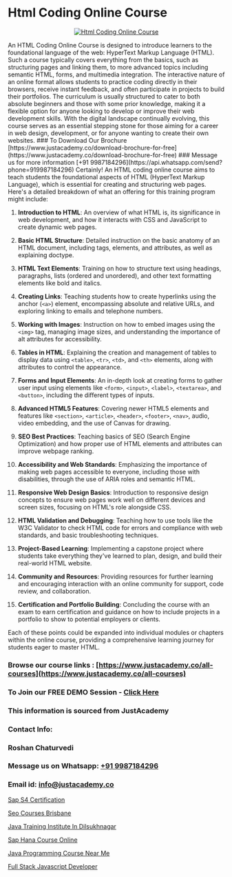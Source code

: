 # Html Coding Online Course

<p align="center">
  <a href="https://justacademy.co/course-detail/html-training">
    <img src="https://justacademy.co/storage2/course_image/1676636567_course_image.webp" alt="Html Coding Online Course">
  </a>
</p>
An HTML Coding Online Course is designed to introduce learners to the foundational language of the web: HyperText Markup Language (HTML). Such a course typically covers everything from the basics, such as structuring pages and linking them, to more advanced topics including semantic HTML, forms, and multimedia integration. The interactive nature of an online format allows students to practice coding directly in their browsers, receive instant feedback, and often participate in projects to build their portfolios. The curriculum is usually structured to cater to both absolute beginners and those with some prior knowledge, making it a flexible option for anyone looking to develop or improve their web development skills. With the digital landscape continually evolving, this course serves as an essential stepping stone for those aiming for a career in web design, development, or for anyone wanting to create their own websites.
### To Download Our Brochure [https://www.justacademy.co/download-brochure-for-free](https://www.justacademy.co/download-brochure-for-free)
### Message us for more information [+91 9987184296](https://api.whatsapp.com/send?phone=919987184296)
Certainly! An HTML coding online course aims to teach students the foundational aspects of HTML (HyperText Markup Language), which is essential for creating and structuring web pages. Here's a detailed breakdown of what an offering for this training program might include:

1) **Introduction to HTML**: An overview of what HTML is, its significance in web development, and how it interacts with CSS and JavaScript to create dynamic web pages.

2) **Basic HTML Structure**: Detailed instruction on the basic anatomy of an HTML document, including tags, elements, and attributes, as well as explaining doctype.

3) **HTML Text Elements**: Training on how to structure text using headings, paragraphs, lists (ordered and unordered), and other text formatting elements like bold and italics.

4) **Creating Links**: Teaching students how to create hyperlinks using the anchor (`<a>`) element, encompassing absolute and relative URLs, and exploring linking to emails and telephone numbers.

5) **Working with Images**: Instruction on how to embed images using the `<img>` tag, managing image sizes, and understanding the importance of alt attributes for accessibility.

6) **Tables in HTML**: Explaining the creation and management of tables to display data using `<table>`, `<tr>`, `<td>`, and `<th>` elements, along with attributes to control the appearance.

7) **Forms and Input Elements**: An in-depth look at creating forms to gather user input using elements like `<form>`, `<input>`, `<label>`, `<textarea>`, and `<button>`, including the different types of inputs.

8) **Advanced HTML5 Features**: Covering newer HTML5 elements and features like `<section>`, `<article>`, `<header>`, `<footer>`, `<nav>`, audio, video embedding, and the use of Canvas for drawing.

9) **SEO Best Practices**: Teaching basics of SEO (Search Engine Optimization) and how proper use of HTML elements and attributes can improve webpage ranking.

10) **Accessibility and Web Standards**: Emphasizing the importance of making web pages accessible to everyone, including those with disabilities, through the use of ARIA roles and semantic HTML.

11) **Responsive Web Design Basics**: Introduction to responsive design concepts to ensure web pages work well on different devices and screen sizes, focusing on HTML's role alongside CSS.

12) **HTML Validation and Debugging**: Teaching how to use tools like the W3C Validator to check HTML code for errors and compliance with web standards, and basic troubleshooting techniques.

13) **Project-Based Learning**: Implementing a capstone project where students take everything they've learned to plan, design, and build their real-world HTML website.

14) **Community and Resources**: Providing resources for further learning and encouraging interaction with an online community for support, code review, and collaboration.

15) **Certification and Portfolio Building**: Concluding the course with an exam to earn certification and guidance on how to include projects in a portfolio to show to potential employers or clients.

Each of these points could be expanded into individual modules or chapters within the online course, providing a comprehensive learning journey for students eager to master HTML.

### Browse our course links : [https://www.justacademy.co/all-courses](https://www.justacademy.co/all-courses) 
### To Join our FREE DEMO Session - [Click Here](https://www.justacademy.co/register-for-course-demo)


### This information is sourced from JustAcademy
### Contact Info:
### Roshan Chaturvedi
### Message us on Whatsapp: [+91 9987184296](https://api.whatsapp.com/send?phone=919987184296)
### Email id: [info@justacademy.co](mailto:info@justacademy.co)
                
[Sap S4 Certification](https://www.linkedin.com/pulse/sap-s4-certification-justacademy-hyderabad-mfhsc/)

[Seo Courses Brisbane](https://www.linkedin.com/pulse/seo-courses-brisbane-justacademy-pune-xmnvc?trackingId=JEEXzh6haMS1Ip1FUSa6kQ%3D%3D&lipi=urn%3Ali%3Apage%3Ad_flagship3_company_admin%3B29WLpZO4T7eqWsLqmXNgZw%3D%3D)

[Java Training Institute In Dilsukhnagar](https://medium.com/@ranemanish460/java-training-institute-in-dilsukhnagar-a0bc816a0d9b)

[Sap Hana Course Online](https://medium.com/@surajvaishnav5015/sap-hana-course-online-6266bc80caa7)

[Java Programming Course Near Me](https://justacademyin.github.io/justacademy/java-programming-course-near-me)

[Full Stack Javascript Developer](https://justacademyin.github.io/Articles/Full-Stack-Javascript-Developer)

